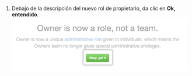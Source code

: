 1. Debajo de la descripción del nuevo rol de propietario, da clic en **Ok, entendido**. ![Descripción de los roles de los nuevos propietarios con botón resaltado de "Ok, entendido"](/assets/images/help/teams/okay-got-it.png)
